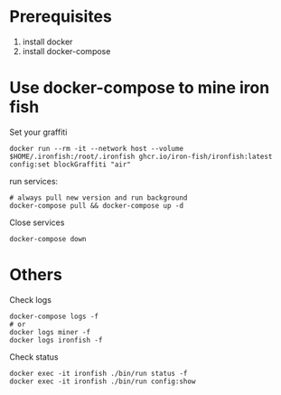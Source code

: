 # Prerequisites

1. install docker
2. install docker-compose

# Use docker-compose to mine iron fish

Set your graffiti
```
docker run --rm -it --network host --volume $HOME/.ironfish:/root/.ironfish ghcr.io/iron-fish/ironfish:latest config:set blockGraffiti "air"
```

run services:
```
# always pull new version and run background
docker-compose pull && docker-compose up -d
```

Close services
```
docker-compose down
```

# Others

Check logs
```
docker-compose logs -f
# or
docker logs miner -f
docker logs ironfish -f
```
Check status
```
docker exec -it ironfish ./bin/run status -f
docker exec -it ironfish ./bin/run config:show
```

